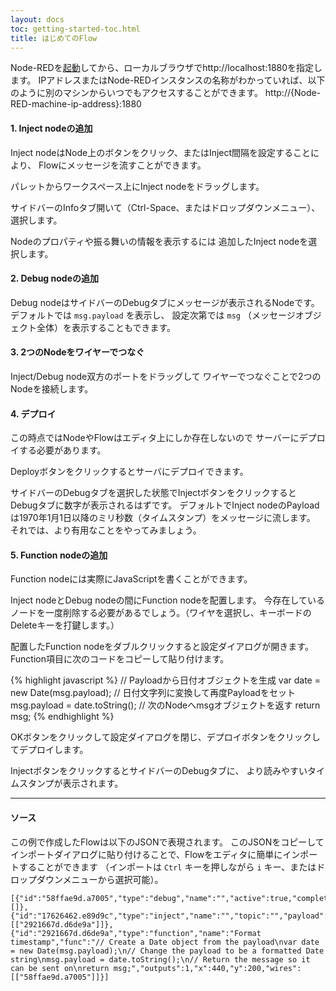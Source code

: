 ```yaml
---
layout: docs
toc: getting-started-toc.html
title: はじめてのFlow
---
```


Node-REDを[起動](running)してから、ローカルブラウザでhttp://localhost:1880を指定します。
IPアドレスまたはNode-REDインスタンスの名称がわかっていれば、以下のように別のマシンからいつでもアクセスすることができます。
http://{Node-RED-machine-ip-address}:1880

#### 1. Inject nodeの追加

Inject nodeはNode上のボタンをクリック、またはInject間隔を設定することにより、
Flowにメッセージを流すことができます。

パレットからワークスペース上にInject nodeをドラッグします。

サイドバーのInfoタブ開いて（Ctrl-Space、またはドロップダウンメニュー）、選択します。

Nodeのプロパティや振る舞いの情報を表示するには
追加したInject nodeを選択します。

#### 2. Debug nodeの追加

Debug nodeはサイドバーのDebugタブにメッセージが表示されるNodeです。
デフォルトでは `msg.payload` を表示し、
設定次第では `msg` （メッセージオブジェクト全体）を表示することもできます。

#### 3. 2つのNodeをワイヤーでつなぐ

Inject/Debug node双方のポートをドラッグして
ワイヤーでつなぐことで2つのNodeを接続します。

#### 4. デプロイ

この時点ではNodeやFlowはエディタ上にしか存在しないので
サーバーにデプロイする必要があります。

Deployボタンをクリックするとサーバにデプロイできます。

サイドバーのDebugタブを選択した状態でInjectボタンをクリックすると
Debugタブに数字が表示されるはずです。
デフォルトでInject nodeのPayloadは1970年1月1日以降のミリ秒数（タイムスタンプ）をメッセージに流します。
それでは、より有用なことをやってみましょう。

#### 5. Function nodeの追加

Function nodeには実際にJavaScriptを書くことができます。

Inject nodeとDebug nodeの間にFunction nodeを配置します。
今存在しているノードを一度削除する必要があるでしょう。（ワイヤを選択し、キーボードのDeleteキーを打鍵します。）

配置したFunction nodeをダブルクリックすると設定ダイアログが開きます。
Function項目に次のコードをコピーして貼り付けます。

{% highlight javascript %}
// Payloadから日付オブジェクトを生成
var date = new Date(msg.payload);
// 日付文字列に変換して再度Payloadをセット
msg.payload = date.toString();
// 次のNodeへmsgオブジェクトを返す
return msg;
{% endhighlight %}

OKボタンをクリックして設定ダイアログを閉じ、デプロイボタンをクリックしてデプロイします。

InjectボタンをクリックするとサイドバーのDebugタブに、
より読みやすいタイムスタンプが表示されます。

***

#### ソース

この例で作成したFlowは以下のJSONで表現されます。
このJSONをコピーしてインポートダイアログに貼り付けることで、Flowをエディタに簡単にインポートすることができます
（インポートは `Ctrl` キーを押しながら `i` キー、またはドロップダウンメニューから選択可能）。


    [{"id":"58ffae9d.a7005","type":"debug","name":"","active":true,"complete":false,"x":640,"y":200,"wires":[]},{"id":"17626462.e89d9c","type":"inject","name":"","topic":"","payload":"","repeat":"","once":false,"x":240,"y":200,"wires":[["2921667d.d6de9a"]]},{"id":"2921667d.d6de9a","type":"function","name":"Format timestamp","func":"// Create a Date object from the payload\nvar date = new Date(msg.payload);\n// Change the payload to be a formatted Date string\nmsg.payload = date.toString();\n// Return the message so it can be sent on\nreturn msg;","outputs":1,"x":440,"y":200,"wires":[["58ffae9d.a7005"]]}]
